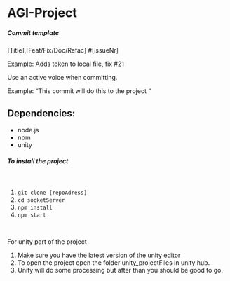 # AGI-Project


##### Commit template
[Title],[Feat/Fix/Doc/Refac] #[issueNr]

Example: 
  Adds token to local file, fix #21

Use an active voice when committing.

  Example: 
    “This commit will do this to the project “

## Dependencies:
- node.js
- npm
- unity

##### To install the project

<br>

1. `git clone [repoAdress]`
2. `cd socketServer`
3. `npm install`
4. `npm start`

<br>

For unity part of the project

1. Make sure you have the latest version of the unity editor 
2. To open the project open the folder unity_projectFiles in unity hub.
3. Unity will do some processing but after than you should be good to go. 





